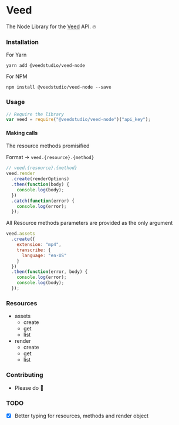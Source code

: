 # Veed

The Node Library for the [Veed](https://veed.io/api) API. 🔥

### Installation

For Yarn
```
yarn add @veedstudio/veed-node
```
For NPM
```
npm install @veedstudio/veed-node --save
```

### Usage

```js
// Require the library
var veed = require("@veedstudio/veed-node")("api_key");
```

#### Making calls

The resource methods promisified

Format → `veed.{resource}.{method}`

```js
// veed.{resource}.{method}
veed.render
  .create(renderOptions)
  .then(function(body) {
    console.log(body);
  })
  .catch(function(error) {
    console.log(error);
  });
```

All Resource methods parameters are provided as the only argument

```js
veed.assets
  .create({
    extension: "mp4",
    transcribe: {
      language: "en-US"
    }
  })
  .then(function(error, body) {
    console.log(error);
    console.log(body);
  });
```


### Resources

* assets
  * create
  * get
  * list
* render
   * create
   * get
   * list

### Contributing

* Please do 🧡

### TODO

* [X] Better typing for resources, methods and render object
